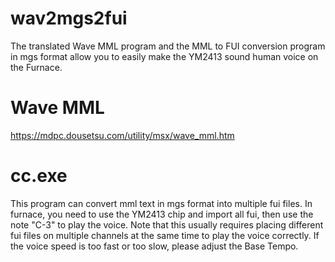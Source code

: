 # wav2mgs2fui
 The translated Wave MML program and the MML to FUI conversion program in mgs format allow you to easily make the YM2413 sound human voice on the Furnace.
# Wave MML
https://mdpc.dousetsu.com/utility/msx/wave_mml.htm
# cc.exe
This program can convert mml text in mgs format into multiple fui files. In furnace, you need to use the YM2413 chip and import all fui, then use the note "C-3" to play the voice. Note that this usually requires placing different fui files on multiple channels at the same time to play the voice correctly. If the voice speed is too fast or too slow, please adjust the Base Tempo.  
